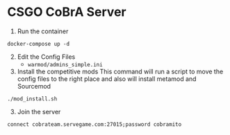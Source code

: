 # CSGO CoBrA Server

1. Run the container
```
docker-compose up -d
```

2. Edit the Config Files 
    - `warmod/admins_simple.ini`
2. Install the competitive mods
This command will run a script to move the config files to the right place and also will install metamod and Sourcemod
```
./mod_install.sh
```

3. Join the server
```
connect cobrateam.servegame.com:27015;password cobramito
```